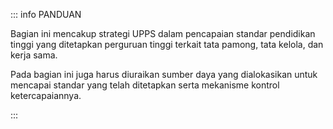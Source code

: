 ::: info PANDUAN

Bagian ini mencakup strategi UPPS dalam pencapaian standar pendidikan tinggi yang ditetapkan perguruan tinggi terkait tata pamong, tata kelola, dan kerja sama.

Pada bagian ini juga harus diuraikan sumber daya yang dialokasikan untuk mencapai standar yang telah ditetapkan serta mekanisme kontrol ketercapaiannya.

:::
